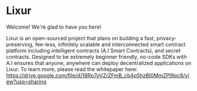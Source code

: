 # Lixur

Welcome! We're glad to have you here!

Lixur is an open-sourced project that plans on building a fast, privacy-preserving, fee-less, infinitely scalable and interconnected smart contract platform including intelligent contracts (A.I Smart Contracts), and secret contracts. Designed to be extremely beginner friendly, no-code SDKs with A.I ensures that anyone, anywhere can deploy decentralized applications on Lixur.
To learn more, please read the whitepaper here: https://drive.google.com/file/d/18Rp7oVZrZFmB_cb4p5hzBI0MmZPl9pc8/view?usp=sharing
